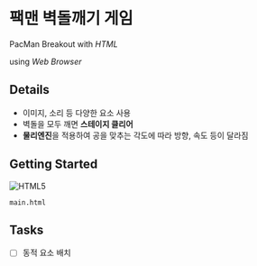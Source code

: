 # 팩맨 벽돌깨기 게임
PacMan Breakout with *HTML*

using *Web Browser*

## Details
- 이미지, 소리 등 다양한 요소 사용
- 벽돌을 모두 깨면 **스테이지 클리어**
- **물리엔진**을 적용하여 공을 맞추는 각도에 따라 방향, 속도 등이 달라짐

## Getting Started
![HTML5](https://img.shields.io/badge/html5-%23E34F26.svg?style=for-the-badge&logo=html5&logoColor=white)
```
main.html
```

## Tasks
- [ ] 동적 요소 배치

